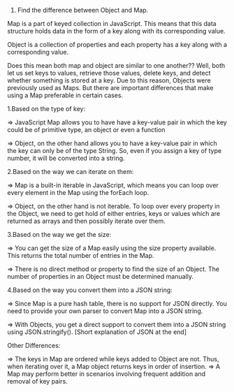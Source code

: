 1. Find the difference between Object and Map.

Map is a part of keyed collection in JavaScript. This means that this data structure holds data in the form of a key along with its corresponding value.

Object is a collection of properties and each property has a key along with a corresponding value.

Does this mean both map and object are similar to one another??
Well, both let us set keys to values, retrieve those values, delete keys, and detect whether something is stored at a key. Due to this reason, Objects were previously used as Maps. But there are important differences that make using a Map preferable in certain cases.

1.Based on the type of key:

=> JavaScript Map allows you to have have a key-value pair in which the key could be of primitive type, an object or even a function

=> Object, on the other hand allows you to have a key-value pair in which the key can only be of the type String. So, even if you assign a key of type number, it will be converted into a string.

2.Based on the way we can iterate on them:

=> Map is a built-in iterable in JavaScript, which means you can loop over every element in the Map using the forEach loop.

=> Object, on the other hand is not iterable. To loop over every property in the Object, we need to get hold of either entries, keys or values which are returned as arrays and then possibly iterate over them.

3.Based on the way we get the size:

=> You can get the size of a Map easily using the size property available. This returns the total number of entries in the Map.

=> There is no direct method or property to find the size of an Object. The number of properties in an Object must be determined manually.

4.Based on the way you convert them into a JSON string:

=> Since Map is a pure hash table, there is no support for JSON directly. You need to provide your own parser to convert Map into a JSON string.

=> With Objects, you get a direct support to convert them into a JSON string using JSON.stringify().
[Short explanation of JSON at the end]

Other Differences:

=> The keys in Map are ordered while keys added to Object are not. Thus, when iterating over it, a Map object returns keys in order of insertion.
=> A Map may perform better in scenarios involving frequent addition and removal of key pairs.

